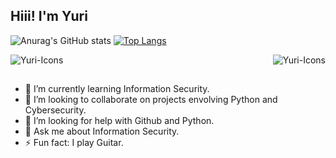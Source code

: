 ## Hiii! I'm Yuri
  ![Anurag's GitHub stats](https://github-readme-stats.vercel.app/api?username=h0udinni&show_icons=true&theme=tokyonight)
  [![Top Langs](https://github-readme-stats.vercel.app/api/top-langs/?username=h0udinni)](https://github.com/anuraghazra/github-readme-stats)

  <img align="center" alt="Yuri-Icons" src="https://skillicons.dev/icons?i=python,bash,linux,azure,)](https://skillicons.dev">
  <img align="right" alt="Yuri-Icons" src="https://media.tenor.com/DLcytNjRQ7QAAAAj/undertale-yellow-clover-dancing.gif">

##

- 🌱 I’m currently learning Information Security. 
- 👯 I’m looking to collaborate on projects envolving Python and Cybersecurity. 
- 🤔 I’m looking for help with Github and Python.
- 💬 Ask me about Information Security.
- ⚡ Fun fact: I play Guitar.
